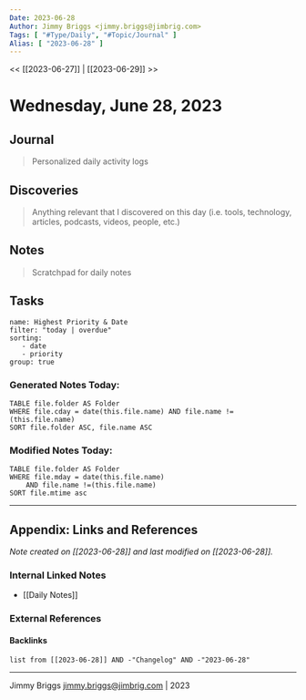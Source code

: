 ```yaml
---
Date: 2023-06-28
Author: Jimmy Briggs <jimmy.briggs@jimbrig.com>
Tags: [ "#Type/Daily", "#Topic/Journal" ]
Alias: [ "2023-06-28" ]
---
```


<< [[2023-06-27]] | [[2023-06-29]] >>

# Wednesday, June 28, 2023

## Journal

> Personalized daily activity logs

## Discoveries

> Anything relevant that I discovered on this day (i.e. tools, technology, articles, podcasts, videos, people, etc.)

## Notes

> Scratchpad for daily notes

## Tasks

```todoist
name: Highest Priority & Date
filter: "today | overdue"
sorting: 
   - date
   - priority
group: true
```


### Generated Notes Today:

```dataview
TABLE file.folder AS Folder 
WHERE file.cday = date(this.file.name) AND file.name !=(this.file.name) 
SORT file.folder ASC, file.name ASC
```

### Modified Notes Today:

```dataview
TABLE file.folder AS Folder
WHERE file.mday = date(this.file.name) 
	AND file.name !=(this.file.name)
SORT file.mtime asc
```

***

## Appendix: Links and References

*Note created on [[2023-06-28]] and last modified on [[2023-06-28]].*

### Internal Linked Notes

- [[Daily Notes]]

### External References

#### Backlinks

```dataview
list from [[2023-06-28]] AND -"Changelog" AND -"2023-06-28"
```


***

Jimmy Briggs <jimmy.briggs@jimbrig.com> | 2023